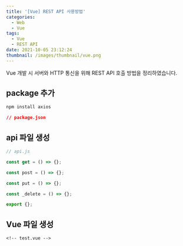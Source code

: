 ```yaml
---
title: '[Vue] REST API 사용방법'
categories:
  - Web
  - Vue
tags:
  - Vue
  - REST API
date: 2021-10-05 23:12:24
thumbnail: /images/thumbnail/vue.png
---
```


Vue 개발 시 서버와 HTTP 통신을 위해 REST API 호출 방법을 정리하였습니다.

## package 추가

```bash
npm install axios
```

```json
// package.json
```

## api 파일 생성

```js
// api.js

const get = () => {};

const post = () => {};

const put = () => {};

const _delete = () => {};

export {};
```

## Vue 파일 생성

```vue
<!-- test.vue -->
```
